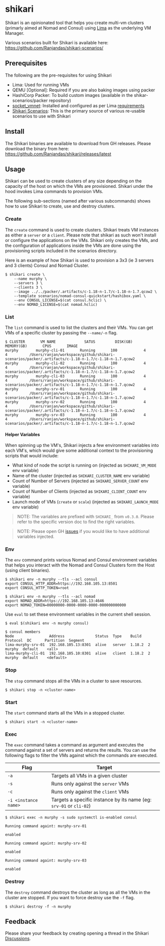 # shikari

Shikari is an opinionated tool that helps you create multi-vm clusters (primarly aimed at Nomad and Consul) using [Lima](https://lima-vm.io) as the underlying VM Manager.

Various scenarios built for Shikari is available here: https://github.com/Ranjandas/shikari-scenarios/

## Prerequisites

The following are the pre-requisites for using Shikari

* Lima: Used for running VMs
* QEMU [Optional]: Required if you are also baking images using packer
* HashiCorp Packer: To build custom images (available in the shikar-scenarios/packer repository)
* [socket_vmnet](https://github.com/lima-vm/socket_vmnet): Installed and configured as per Lima [requirements](https://lima-vm.io/docs/config/network/#socket_vmnet)
* [Shikari Scenarios](https://github.com/Ranjandas/shikari-scenarios/): This is the primary source of various re-usable scenarios to use with Shikari

## Install

The Shikari binaries are available to download from GH releases. Please download the binary from here: https://github.com/Ranjandas/shikari/releases/latest


## Usage

Shikari can be used to create clusters of any size depending on the capacity of the host on which the VMs are provisioned. Shikari under the hood invokes Lima commands to provision VMs. 

The following sub-sections (named after various subcommands) shows how to use Shikari to create, use and destroy clusters.

### Create

The `create` command is used to create clusters. Shikari treats VM instances as either a `server` or a `client`. Please note that shikari as such won't install or configure the applications on the VMs. Shikari only creates the VMs, and the configuration of applications inside the VMs are done using the provisioning scripts included in the scenarios directory.

Here is an example of how Shikari is used to provision a 3x3 (ie 3 servers and 3 clients) Consul and Nomad Cluster.

```
$ shikari create \
    --name murphy \
    --servers 3 \
    --clients 3 \
    --image ../../packer/.artifacts/c-1.18-n-1.7/c-1.18-n-1.7.qcow2 \
    --template scenarios/nomad-consul-quickstart/hashibox.yaml \
    --env CONSUL_LICENSE=$(cat consul.hclic) \
    --env NOMAD_LICENSE=$(cat nomad.hclic)
```

### List

The `list` command is used to list the clusters and their VMs. You can get VMs of a specific cluster by passing the `--name/-n` flag.

```
$ CLUSTER       VM NAME             SATUS         DISK(GB)       MEMORY(GB)       CPUS       IMAGE
murphy        murphy-cli-01       Running       100            4                4          /Users/ranjan/workspace/github/shikari-scenarios/packer/.artifacts/c-1.18-n-1.7/c-1.18-n-1.7.qcow2
murphy        murphy-cli-02       Running       100            4                4          /Users/ranjan/workspace/github/shikari-scenarios/packer/.artifacts/c-1.18-n-1.7/c-1.18-n-1.7.qcow2
murphy        murphy-cli-03       Running       100            4                4          /Users/ranjan/workspace/github/shikari-scenarios/packer/.artifacts/c-1.18-n-1.7/c-1.18-n-1.7.qcow2
murphy        murphy-srv-01       Running       100            4                4          /Users/ranjan/workspace/github/shikari-scenarios/packer/.artifacts/c-1.18-n-1.7/c-1.18-n-1.7.qcow2
murphy        murphy-srv-02       Running       100            4                4          /Users/ranjan/workspace/github/shikari-scenarios/packer/.artifacts/c-1.18-n-1.7/c-1.18-n-1.7.qcow2
murphy        murphy-srv-03       Running       100            4                4          /Users/ranjan/workspace/github/shikari-scenarios/packer/.artifacts/c-1.18-n-1.7/c-1.18-n-1.7.qcow2
```

#### Helper Variables

When spinning up the VM's, Shikari injects a few environment variables into each VM's, which would give some additional context to the provisioning scripts that would include:

* What kind of node the script is running on (injected as `SHIKARI_VM_MODE` env variable)
* Name of the cluster (injected as `SHIKARI_CLUSTER_NAME` env variable)
* Count of Number of Servers (injected as `SHIKARI_SERVER_COUNT` env variable)
* Count of Number of Clients (injected as `SHIKARI_CLIENT_COUNT` env variable)
* Launch mode of VMs (`create` or `scale`) (injected as `SHIKARI_LAUNCH_MODE` env variable)

> NOTE: The variables are prefixed with `SHIKARI_` from `v0.3.0`. Please refer to the specific version doc to find the right variables.

> NOTE: Please open GH [issues](https://github.com/Ranjandas/shikari/issues) if you would like to have additional variables injected.

### Env

The `env` command prints various Nomad and Consul environment variables that helps you interact with the Nomad and Consul Clusters form the Host (using client binaries).

```
$ shikari env -n murphy --tls --acl consul
export CONSUL_HTTP_ADDR=https://192.168.105.13:8501
export CONSUL_HTTP_TOKEN=root

$ shikari env -n murphy --tls --acl nomad
export NOMAD_ADDR=https://192.168.105.13:4646
export NOMAD_TOKEN=00000000-0000-0000-0000-000000000000
```

Use `eval` to set these environment variables in the current shell session.

```
$ eval $(shikari env -n murphy consul)

$ consul members
Node                Address              Status  Type    Build   Protocol  DC      Partition  Segment
lima-murphy-srv-01  192.168.105.13:8301  alive   server  1.18.2  2         murphy  default    <all>
lima-murphy-cli-01  192.168.105.10:8301  alive   client  1.18.2  2         murphy  default    <default>
```


### Stop

The `stop` command stops all the VMs in a cluster to save resources. 

```
$ shikari stop -n <cluster-name>
```

### Start

The `start` command starts all the VMs in a stopped cluster.

```
$ shikari start -n <cluster-name>
```

### Exec

The `exec` command takes a command as argument and executes the command against a set of servers and returns the results. You can use the following flags to filter the VMs against which the commands are executed.

| Flag | Target |
|---|---|
| `-a` | Targets all VMs in a given cluster |
| `-s` | Runs only against the `server` VMs |
| `-c` | Runs only against the `client` VMs |
| `-i <instance name>` | Targets a specific instance by its name (eg: `srv-01` or `cli-02`) |

```
$ shikari exec -n murphy -s sudo systemctl is-enabled consul

Running command againt: murphy-srv-01

enabled

Running command againt: murphy-srv-02

enabled

Running command againt: murphy-srv-03

enabled
```

### Destroy

The `destroy` command destroys the cluster as long as all the VMs in the cluster are stopped. If you want to force destroy use the `-f` flag.

```
$ shikari destroy -f -n murphy
```


## Feedback

Please share your feedback by creating opening a thread in the Shikari [Discussions](https://github.com/Ranjandas/shikari/discussions).